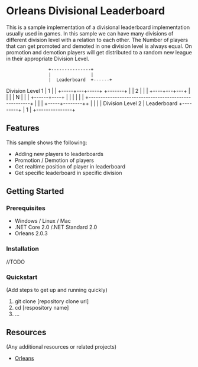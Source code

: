 # Orleans Divisional Leaderboard

This is a sample implementation of a divisional leaderboard implementation usually used in games. In this sample we can have many divisions of different division level with a relation to each other. The Number of players that can get promoted and demoted in one division level is always equal. On promotion and demotion players will get distributed to a random new league in their appropriate Division Level.

                    +---------------+
                    |               |
                    |  Leaderboard  +------+
  Division Level 1  |       1       |      |
                    +-----+---+-----+      +-------+
                          |   |       2    |       |
                          |   +----+---+---+       |
                          |        |   |     N     |
                          |        |   +------+----+
                          |        |          |
                          |        |          |
+-----------------------------------------------------+
                          |        |          |
                    +-----+--------++         |
                    |               |         |
  Division Level 2  |  Leaderboard  +---------+
                    |       1       |
                    +---------------+


## Features

This sample shows the following:

* Adding new players to leaderboards
* Promotion / Demotion of players
* Get realtime position of player in leaderboard
* Get specific leaderboard in specific division

## Getting Started

### Prerequisites

- Windows / Linux / Mac
- .NET Core 2.0 /.NET Standard 2.0
- Orleans 2.0.3

### Installation

//TODO

### Quickstart
(Add steps to get up and running quickly)

1. git clone [repository clone url]
2. cd [respository name]
3. ...

## Resources

(Any additional resources or related projects)

- [Orleans](https://dotnet.github.io/orleans/)

